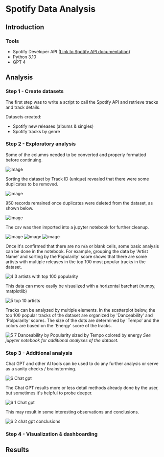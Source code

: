 # Spotify Data Analysis
## Introduction
### Tools
- Spotify Developer API ([Link to Spotify API documentation](https://developer.spotify.com/documentation/web-api))
- Python 3.10
- GPT 4
  
## Analysis
### Step 1 - Create datasets
The first step was to write a script to call the Spotify API and retrieve tracks and track details.

Datasets created:
- Spotify new releases (albums & singles)
- Spotify tracks by genre

### Step 2 - Exploratory analysis
Some of the columns needed to be converted and properly formatted before continuing.

![image](https://github.com/mcdoralds/spotify-dashboard/assets/31219195/757a6ee5-a3d1-4f04-a2ef-d02c4efd6762)

Sorting the dataset by Track ID (unique) revealed that there were some duplicates to be removed.

![image](https://github.com/mcdoralds/spotify-dashboard/assets/31219195/c72f63d0-cf56-47ba-8355-2027e4701537)

950 records remained once duplicates were deleted from the dataset, as shown below.

![image](https://github.com/mcdoralds/spotify-dashboard/assets/31219195/6ee04b29-9992-4070-8362-b56ceee83f4f)

The csv was then imported into a jupyter notebook for further cleanup.

![image](https://github.com/mcdoralds/spotify-dashboard/assets/31219195/ad757854-8236-4201-ad38-11d62c5fb557)
![image](https://github.com/mcdoralds/spotify-dashboard/assets/31219195/0970f3f4-5879-44b0-8912-139c31635c30)
![image](https://github.com/mcdoralds/spotify-dashboard/assets/31219195/aac12d41-a5b2-469c-b234-aad1a5d8be74)

Once it's confirmed that there are no n/a or blank cells, some basic analysis can be done in the notebook. For example, grouping the data by 'Artist Name' and sorting by the'Popularity' score shows that there are some artists with multiple releases in the top 100 most popular tracks in the dataset.

![4 3 artists with top 100 popularity](https://github.com/mcdoralds/spotify-dashboard/assets/31219195/85506cb4-f00c-4d9f-8662-4e5fcbd89951)

This data can more easily be visualized with a horizontal barchart (numpy, matplotlib) 

![5 top 10 artists](https://github.com/mcdoralds/spotify-dashboard/assets/31219195/2cd8095b-dade-49f0-b86b-c2607a1e8b82)

Tracks can be analyzed by multiple elements. In the scatterplot below, the top 100 popular tracks of the dataset are organized by 'Danceability' and 'Polpularity' scores. The size of the dots are determined by 'Tempo' and the colors are based on the 'Energy' score of the tracks. 

![5 7 Danceability by Popularity sized by Tempo colored by energy](https://github.com/mcdoralds/spotify-dashboard/assets/31219195/f24a442f-d063-4e03-b891-6dcf8d73ff54)
_See jupyter notebook for additional analyses of the dataset._

### Step 3 - Additional analysis
Chat GPT and other AI tools can be used to do any further analysis or serve as a sanity checks / brainstorming.

![6 Chat gpt](https://github.com/mcdoralds/spotify-dashboard/assets/31219195/7fd37d27-dc51-4861-bfde-ef8768d33914)

The Chat GPT results more or less detail methods already done by the user, but sometimes it's helpful to probe deeper.

![6 1 Chat gpt](https://github.com/mcdoralds/spotify-dashboard/assets/31219195/0eaac15b-17e9-472a-8e9c-075d22268c0c)

This may result in some interesting observations and conclusions.

![6 2 chat gpt conclusions](https://github.com/mcdoralds/spotify-dashboard/assets/31219195/18604233-676c-432d-a768-c37e29683023)

### Step 4 - Visualization & dashboarding

## Results
